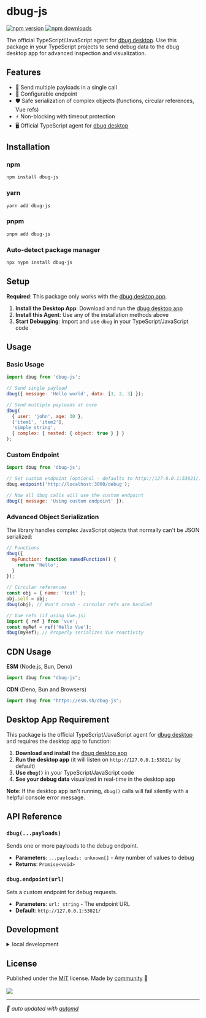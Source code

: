 # dbug-js

<!-- automd:badges color=yellow -->

[![npm version](https://img.shields.io/npm/v/dbug-js?color=yellow)](https://npmjs.com/package/dbug-js)
[![npm downloads](https://img.shields.io/npm/dm/dbug-js?color=yellow)](https://npm.chart.dev/dbug-js)

<!-- /automd -->

The official TypeScript/JavaScript agent for [dbug desktop](https://github.com/dbugapp/desktop). Use this package in your TypeScript projects to send debug data to the dbug desktop app for advanced inspection and visualization.

## Features

- 🚀 Send multiple payloads in a single call
- 🔧 Configurable endpoint
- 🛡️ Safe serialization of complex objects (functions, circular references, Vue refs)
- ⚡ Non-blocking with timeout protection
- 🖥️ Official TypeScript agent for [dbug desktop](https://github.com/dbugapp/desktop)

## Installation

### npm
```sh
npm install dbug-js
```

### yarn
```sh
yarn add dbug-js
```

### pnpm
```sh
pnpm add dbug-js
```

### Auto-detect package manager
```sh
npx nypm install dbug-js
```

## Setup

**Required**: This package only works with the [dbug desktop app](https://github.com/dbugapp/desktop).

1. **Install the Desktop App**: Download and run the [dbug desktop app](https://github.com/dbugapp/desktop)
2. **Install this Agent**: Use any of the installation methods above
3. **Start Debugging**: Import and use `dbug` in your TypeScript/JavaScript code

## Usage

### Basic Usage

```js
import dbug from 'dbug-js';

// Send single payload
dbug({ message: 'Hello world', data: [1, 2, 3] });

// Send multiple payloads at once
dbug(
  { user: 'john', age: 30 },
  ['item1', 'item2'],
  'simple string',
  { complex: { nested: { object: true } } }
);
```

### Custom Endpoint

```js
import dbug from 'dbug-js';

// Set custom endpoint (optional - defaults to http://127.0.0.1:53821/)
dbug.endpoint('http://localhost:3000/debug');

// Now all dbug calls will use the custom endpoint
dbug({ message: 'Using custom endpoint' });
```

### Advanced Object Serialization

The library handles complex JavaScript objects that normally can't be JSON serialized:

```js
// Functions
dbug({
  myFunction: function namedFunction() {
    return 'Hello';
  }
});

// Circular references
const obj = { name: 'test' };
obj.self = obj;
dbug(obj); // Won't crash - circular refs are handled

// Vue refs (if using Vue.js)
import { ref } from 'vue';
const myRef = ref('Hello Vue');
dbug(myRef); // Properly serializes Vue reactivity
```

## CDN Usage

**ESM** (Node.js, Bun, Deno)

```js
import dbug from "dbug-js";
```

**CDN** (Deno, Bun and Browsers)

```js
import dbug from "https://esm.sh/dbug-js";
```

## Desktop App Requirement

This package is the official TypeScript/JavaScript agent for [dbug desktop](https://github.com/dbugapp/desktop) and requires the desktop app to function:

1. **Download and install** the [dbug desktop app](https://github.com/dbugapp/desktop)
2. **Run the desktop app** (it will listen on `http://127.0.0.1:53821/` by default)
3. **Use `dbug()`** in your TypeScript/JavaScript code
4. **See your debug data** visualized in real-time in the desktop app

**Note**: If the desktop app isn't running, `dbug()` calls will fail silently with a helpful console error message.

## API Reference

### `dbug(...payloads)`

Sends one or more payloads to the debug endpoint.

- **Parameters**: `...payloads: unknown[]` - Any number of values to debug
- **Returns**: `Promise<void>`

### `dbug.endpoint(url)`

Sets a custom endpoint for debug requests.

- **Parameters**: `url: string` - The endpoint URL
- **Default**: `http://127.0.0.1:53821/`

## Development

<details>

<summary>local development</summary>

- Clone this repository
- Install latest LTS version of [Node.js](https://nodejs.org/en/)
- Enable [Corepack](https://github.com/nodejs/corepack) using `corepack enable`
- Install dependencies using `pnpm install`
- Run interactive tests using `pnpm dev`

</details>

## License

<!-- automd:contributors license=MIT -->

Published under the [MIT](https://github.com/dbugapp/dbug-js/blob/main/LICENSE) license.
Made by [community](https://github.com/dbugapp/dbug-js/graphs/contributors) 💛
<br><br>
<a href="https://github.com/dbugapp/dbug-js/graphs/contributors">
<img src="https://contrib.rocks/image?repo=dbugapp/dbug-js" />
</a>

<!-- /automd -->

<!-- automd:with-automd -->

---

_🤖 auto updated with [automd](https://automd.unjs.io)_

<!-- /automd -->
